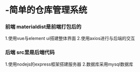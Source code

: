 # -简单的仓库管理系统
### 前端 materialdist是前端打包后的
1.使用vue与element ui搭建整体界面
2.使用axios进行与后端的交互
### 后端 src里是后端代码
1.使用nodejs的express框架搭建服务器
2.数据库采用mysql数据库
